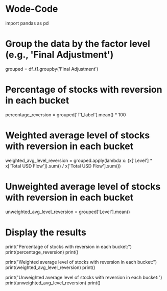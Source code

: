 # Wode-Code

import pandas as pd

# Group the data by the factor level (e.g., 'Final Adjustment')
grouped = df_t1.groupby('Final Adjustment')

# Percentage of stocks with reversion in each bucket
percentage_reversion = grouped['T1_label'].mean() * 100

# Weighted average level of stocks with reversion in each bucket
weighted_avg_level_reversion = grouped.apply(lambda x: (x['Level'] * x['Total USD Flow']).sum() / x['Total USD Flow'].sum())

# Unweighted average level of stocks with reversion in each bucket
unweighted_avg_level_reversion = grouped['Level'].mean()

# Display the results
print("Percentage of stocks with reversion in each bucket:")
print(percentage_reversion)
print()

print("Weighted average level of stocks with reversion in each bucket:")
print(weighted_avg_level_reversion)
print()

print("Unweighted average level of stocks with reversion in each bucket:")
print(unweighted_avg_level_reversion)
print()